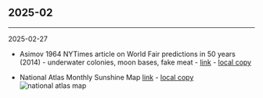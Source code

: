 ## 2025-02

---

2025-02-27

* Asimov 1964 NYTimes article on World Fair predictions in 50 years (2014) - underwater colonies, moon bases, fake meat - 
  [link][asimov] - [local copy][asimov-local]

* National Atlas Monthly Sunshine Map [link][sunshine-map] - [local copy][sunshine-local]
![national atlas map][sunshine-map]

[asimov]: https://archive.nytimes.com/www.nytimes.com/books/97/03/23/lifetimes/asi-v-fair.html
[asimov-local]: data-files/2025/02/asimov-1964.txt

[sunshine-map]: https://maps.lib.utexas.edu/maps/national_atlas_1970/ca000072.jpg
[sunshine-local]: data-files/2025/02/sunshine-map.jpg

